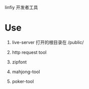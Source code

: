 linfiy 开发者工具

# Use

1. live-server
打开的根目录在 /public/

2. http request tool

3. zipfont

4. mahjong-tool

5. poker-tool